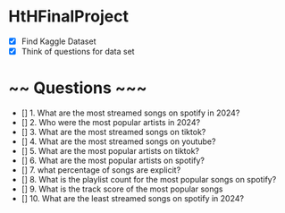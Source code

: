 # HtHFinalProject

- [x] Find Kaggle Dataset
- [x] Think of questions for data set

# ~~ Questions ~~~
- [] 1. What are the most streamed songs on spotify in 2024?
- [] 2. Who were the most popular artists in 2024?
- [] 3. What are the most streamed songs on tiktok?
- [] 4. What are the most streamed songs on youtube?
- [] 5. What are the most popular artists on tiktok?
- [] 6. What are the most popular artists on spotify?
- [] 7. what percentage of songs are explicit?
- [] 8. What is the playlist count for the most popular songs on spotify?
- [] 9. What is the track score of the most popular songs
- [] 10. What are the least streamed songs on spotify in 2024?
